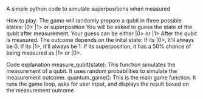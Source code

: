 A simple python code to simulate superpositions when measured

How to play:
The game will randomly prepare a qubit in three possible states: |0> |1> or superposition
You will be asked to guess the state of the qubit after measurement. Your guess can be either |0> or |1>
After the qubit is measured. The outcome depends on the inital state:
If its |0>, it'll always be 0.
If its |1>, it'll always be 1.
If its superposition, it has a 50% chance of being measured as |1> or |0>.

Code explanation
measure_qubit(state): This function simulates the measurement of a qubit. It uses random probabilities to simulate the measurement outcome.
quantum_game(): This is the main game function. It runs the game loop, asks for user input, and displays the result based on the measurement outcome.
